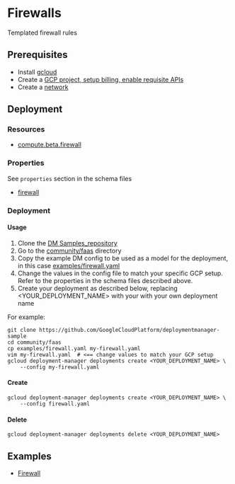 # Firewalls

Templated firewall rules

## Prerequisites

- Install [gcloud](https://cloud.google.com/sdk)
- Create a [GCP project, setup billing, enable requisite APIs](docs/templates/project.md)
- Create a [network](docs/templates/network.md)

## Deployment

### Resources

- [compute.beta.firewall](https://cloud.google.com/compute/docs/reference/rest/beta/firewalls)


### Properties

See `properties` section in the schema files

-  [firewall](../../templates/firewall.py.schema)


### Deployment

#### Usage

1. Clone the [DM Samples_repository](https://github.com/GoogleCloudPlatform/deploymentmanager-sample)
2. Go to the [community/faas](community/faas) directory
3. Copy the example DM config to be used as a model for the deployment, in this case [examples/firewall.yaml](examples/firewall.yaml)
4. Change the values in the config file to match your specific GCP setup.
   Refer to the properties in the schema files described above.
5. Create your deployment as described below, replacing <YOUR_DEPLOYMENT_NAME>
   with your with your own deployment name


For example:

```
git clone https://github.com/GoogleCloudPlatform/deploymentmanager-sample
cd community/faas
cp examples/firewall.yaml my-firewall.yaml
vim my-firewall.yaml  # <== change values to match your GCP setup
gcloud deployment-manager deployments create <YOUR_DEPLOYMENT_NAME> \
    --config my-firewall.yaml
```

#### Create

```
gcloud deployment-manager deployments create <YOUR_DEPLOYMENT_NAME> \
    --config firewall.yaml
```


#### Delete

```
gcloud deployment-manager deployments delete <YOUR_DEPLOYMENT_NAME>
```


## Examples

- [Firewall](../examples/firewall.yaml)
